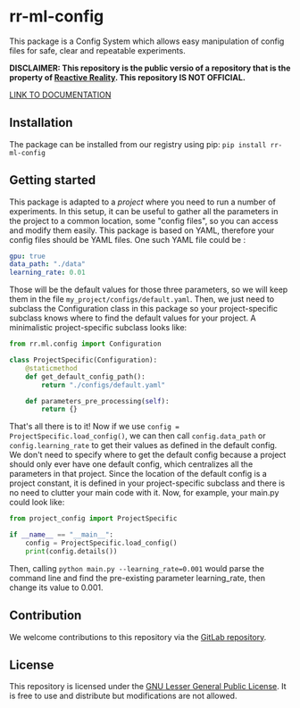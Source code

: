 # rr-ml-config

This package is a Config System which allows easy manipulation of config files for safe, clear and
repeatable experiments.

**DISCLAIMER: This repository is the public versio of a repository that is the property of [Reactive Reality](https://www.reactivereality.com/). This repository IS NOT OFFICIAL.**

[LINK TO DOCUMENTATION](https://gitlab.com/reactivereality/public/rr-ml-config-public/-/wikis/home)

## Installation

The package can be installed from our registry using pip: `pip install rr-ml-config`

## Getting started

This package is adapted to a *project* where you need to run a number of experiments. In this setup,
it can be useful to gather all the parameters in the project to a common location, some "config files",
so you can access and modify them easily. This package is based on YAML, therefore your config files
should be YAML files. One such YAML file could be :

```yaml
gpu: true
data_path: "./data"
learning_rate: 0.01
```

Those will be the default values for those three parameters, so we will keep them in the file
`my_project/configs/default.yaml`. Then, we just need to subclass the Configuration class in this package
so your project-specific subclass knows where to find the default values for your project. A minimalistic
project-specific subclass looks like:

```python
from rr.ml.config import Configuration

class ProjectSpecific(Configuration):
    @staticmethod
    def get_default_config_path():
        return "./configs/default.yaml"

    def parameters_pre_processing(self):
        return {}
```

That's all there is to it! Now if we use `config = ProjectSpecific.load_config()`, we can then call
`config.data_path` or `config.learning_rate` to get their values as defined in the default config. We
don't need to specify where to get the default config because a project should only ever have one default
config, which centralizes all the parameters in that project. Since the location of the default config is
a project constant, it is defined in your project-specific subclass and there is no need to clutter your
main code with it. Now, for example, your main.py could look like:

```python
from project_config import ProjectSpecific

if __name__ == "__main__":
    config = ProjectSpecific.load_config()
    print(config.details())
```

Then, calling `python main.py --learning_rate=0.001` would parse
the command line and find the pre-existing parameter learning_rate, then change its value to 0.001.

## Contribution

We welcome contributions to this repository via the [GitLab repository](https://gitlab.com/reactivereality/public/rr-ml-config-public).

## License

This repository is licensed under the [GNU Lesser General Public License](https://www.gnu.org/licenses/lgpl-3.0.en.html). It is free to use and distribute but modifications are not allowed.
